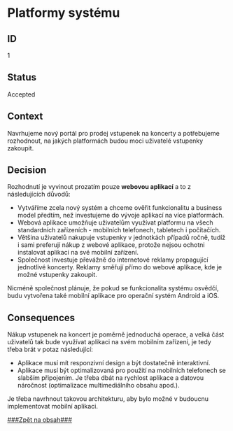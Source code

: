 # Platformy systému

## ID

1

## Status 

Accepted

## Context 

Navrhujeme nový portál pro prodej vstupenek na koncerty a potřebujeme rozhodnout, na jakých platformách budou moci uživatelé vstupenky zakoupit.

## Decision 

Rozhodnutí je vyvinout prozatím pouze **webovou aplikací** a to z následujících důvodů:
- Vytváříme zcela nový systém a chceme ověřit funkcionalitu a business model předtím, než investujeme do vývoje aplikací na více platformách.
- Webová aplikace umožňuje uživatelům využívat platformu na všech standardních zařízeních - mobilních telefonech, tabletech i počítačích.
- Většina uživatelů nakupuje vstupenky v jednotkách případů ročně, tudíž i sami preferují nákup z webové aplikace, protože nejsou ochotni instalovat aplikaci na své mobilní zařízení. 
- Společnost investuje převážně do internetové reklamy propagující jednotlivé koncerty. Reklamy směřují přímo do webové aplikace, kde je možné vstupenky zakoupit.

Nicméně společnost plánuje, že pokud se funkcionalita systému osvědčí, budu vytvořena také mobilní aplikace pro operační systém Android a iOS.

## Consequences

Nákup vstupenek na koncert je poměrně jednoduchá operace, a velká část uživatelů tak bude využívat aplikaci na svém mobilním zařízení, je tedy třeba brát v potaz následující:
- Aplikace musí mít responzivní design a být dostatečně interaktivní.
- Aplikace musí být optimalizovaná pro použití na mobilních telefonech se slabším připojením. Je třeba dbát na rychlost aplikace a datovou náročnost (optimalizace multimediálního obsahu apod.).

Je třeba navrhnout takovou architekturu, aby bylo možné v budoucnu implementovat mobilní aplikaci.

[###Zpět na obsah###](../README.md#obsah)